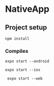 # NativeApp


## Project setup
```
npm install
```

### Compiles
```
expo start --android
```
```
expo start --ios
```

```
 expo start --web
```